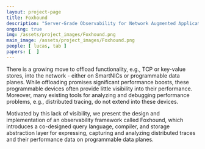 ```yaml
---
layout: project-page
title: Foxhound
description: "Server-Grade Observability for Network Augmented Applications"
ongoing: true
img: /assets/project_images/Foxhound.png
main_image: /assets/project_images/Foxhound.png
people: [ lucas, tab ]
papers: [  ]
---
```


There is a growing move to offload functionality, e.g., TCP or key-value stores, into the network - either on SmartNICs or programmable data planes.  While offloading promises significant performance boosts, these programmable devices often provide little visibility into their performance. Moreover, many existing tools for analyzing and debugging performance problems, e.g., distributed tracing, do not extend into these devices.

Motivated by this lack of visibility, we present the design and implementation of an observability framework called Foxhound, which introduces a co-designed query language, compiler, and storage abstraction layer for expressing, capturing and analyzing distributed traces and their performance data on programmable data planes.

